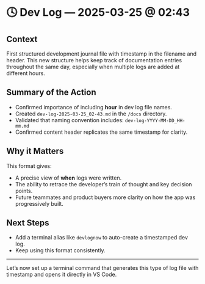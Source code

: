 # 🕓 Dev Log — 2025-03-25 @ 02:43

## Context

First structured development journal file with timestamp in the filename and header. This new structure helps keep track of documentation entries throughout the same day, especially when multiple logs are added at different hours.

## Summary of the Action

- Confirmed importance of including **hour** in dev log file names.
- Created `dev-log-2025-03-25_02-43.md` in the `/docs` directory.
- Validated that naming convention includes: `dev-log-YYYY-MM-DD_HH-mm.md`
- Confirmed content header replicates the same timestamp for clarity.

## Why it Matters

This format gives:

- A precise view of **when** logs were written.
- The ability to retrace the developer’s train of thought and key decision points.
- Future teammates and product buyers more clarity on how the app was progressively built.

## Next Steps

- Add a terminal alias like `devlognow` to auto-create a timestamped dev log.
- Keep using this format consistently.

---

Let’s now set up a terminal command that generates this type of log file with timestamp and opens it directly in VS Code.
